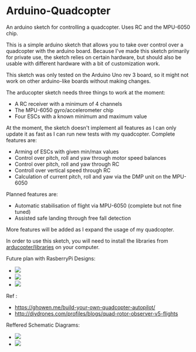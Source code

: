 Arduino-Quadcopter
=========

An arduino sketch for controlling a quadcopter. Uses RC and the MPU-6050 chip.


This is a simple arduino sketch that allows you to take over control over a quadcopter with the arduino board.
Because I've made this sketch primarily for private use, the sketch relies on certain hardware, but should also be
usable with different hardware with a bit of customization work.

This sketch was only tested on the Arduino Uno rev 3 board, so it might not work on other arduino-like boards without
making changes.

The arducopter sketch needs three things to work at the moment:

- A RC receiver with a minimum of 4 channels
- The MPU-6050 gyro/accelerometer chip
- Four ESCs with a known minimum and maximum value


At the moment, the sketch doesn't implement all features as I can only update it as fast as I can run new tests
with my quadcopter.
Complete features are:

- Arming of ESCs with given min/max values
- Control over pitch, roll and yaw through motor speed balances
- Control over pitch, roll and yaw through RC
- Controll over vertical speed through RC
- Calculation of current pitch, roll and yaw via the DMP unit on the MPU-6050

Planned features are:

- Automatic stabilisation of flight via MPU-6050 (complete but not fine tuned)
- Assisted safe landing through free fall detection


More features will be added as I expand the usage of my quadcopter.



In order to use this sketch, you will need to install the libraries from [arducopter/libraries](https://github.com/sujitbehera27/RCQuadcopterProject/tree/master/libraries)
on your computer.

Future plan with RasberryPi Designs:


- <img src="https://ghowen.me/build-your-own-quadcopter-autopilot/ratepid.png"></img>
- <img src="https://ghowen.me/build-your-own-quadcopter-autopilot/overallpid.png"></img>
- <img src="https://ghowen.me/build-your-own-quadcopter-autopilot/rpi.png"></img>


Ref :
-  https://ghowen.me/build-your-own-quadcopter-autopilot/
-  http://diydrones.com/profiles/blogs/quad-rotor-observer-v5-flights

Reffered Schematic Diagrams:

-  <img src="http://api.ning.com/files/HcZUn-GL6ra1cwMfDJLOdGkQAOE52UIJdpU3DxkNLTOvU9uBHts207Xv4S8f*HwwxPyQhN3T1bKSgCTDRMbVTA__/mainboard_blue_2.jpg"></img>
-  <img src="http://api.ning.com/files/N-m37Ss5uFpmbtOBgphamvIwLgBXfJZDlMczFx*uAv0T*F4DMNTu14ByO9FFd5Ge2IK1wyGCxPYeKbKF4tBhaw__/circuit_diagram.gif"></img>


